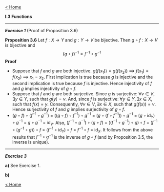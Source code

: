[< Home](/index.html)



**I.3   Functions**



---

***Exercise 1***
(Proof of Proposition 3.6)

**Proposition 3.6**   Let $f : X \to Y$ and $g : Y \to V$ be bijective. Then $g \circ f : X \to V$ is bijective and 
$$
(g \circ f)^{-1} = f^{-1} \circ g^{-1}
$$
**Proof** 

* Suppose that $f$ and $g$ are both injective.
  $g(f(x_1)) = g(f(x_2))$ $\implies$ $f(x_1) = f(x_2)$ $\implies$ $x_1 = x_2.$ 
  First implication is true because $g$ is injective and the second implication is true because $f$ is injective.   Hence injectivity of $f$ and $g$ implies injectivity of $g \circ f.$
* Suppose that $f$ and $g$ are both surjective.
  Since $g$ is surjective: $\forall v \in V, \exists y \in Y,$ such that $g(y) = v.$ And, since $f$ is surjective: $\forall y \in Y, \exists x \in X,$ such that $f(x) = y.$ Consequently, $\forall v \in V, \exists x \in X,$ such that $g(f(x)) = v.$
  Hence surjectivity of $f$ and $g$ implies surjectivity of $g \circ f.$
* $(g \circ f) \circ (f^{-1} \circ g^{-1})$ $=$ $((g \circ f) \circ f^{-1}) \circ g^{-1}$ $=$ $(g \circ (f \circ f^{-1})) \circ g^{-1}$ $=$ $(g \circ \mathrm{id}_Y) \circ g^{-1}$ $=$ $g \circ g^{-1}$ $=$ $\mathrm{id}_V.$
  Also,
  $(f^{-1} \circ g^{-1}) \circ (g \circ f)$ $=$ $((f^{-1} \circ g^{-1}) \circ g) \circ f$ $=$ $(f^{-1} \circ (g^{-1} \circ g)) \circ f$ $=$ $(f^{-1} \circ \mathrm{id}_Y) \circ f$ $=$ $f^{-1} \circ f$ $=$ $\mathrm{id}_X.$ 
  It follows from the above results that $f^{-1} \circ g^{-1}$ is the inverse of $g \circ f$  (and by Proposition 3.5, the inverse is unique).



---

***Exercise 3***

**a)**    See Exercise 1.

**b)**    




[< Home](/index.html)

